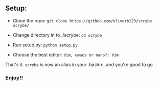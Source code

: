 ## Setup:

* Clone the repo:
`git clone https://github.com/oliverb123/scrybe scrybe/`

* Change directory in to ./scrybe:
`cd scrybe`

* Run setup.py:
`python setup.py`

* Choose the best editor:
`Vim, emacs or nano?: Vim`

That's it. `scrybe` is now an alias in your .bashrc, and you're good to go

### Enjoy!!
